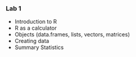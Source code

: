 ### Lab 1 
* Introduction to R
* R as a calculator
* Objects (data.frames, lists, vectors, matrices)
* Creating data
* Summary Statistics

